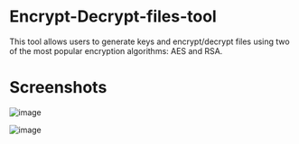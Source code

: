 # Encrypt-Decrypt-files-tool
This tool allows users to generate keys and encrypt/decrypt files using two of the most popular encryption algorithms: AES and RSA.

# Screenshots
![image](https://user-images.githubusercontent.com/121561626/225906753-b9df69c8-f8cf-4dec-86df-229be0d39463.png)

![image](https://user-images.githubusercontent.com/121561626/225907080-2c82de85-fbad-441d-9dd2-580766b7b10f.png)

